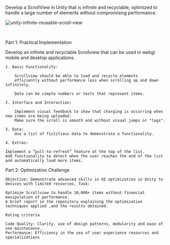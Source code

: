 Develop a ScrollView in Unity that is infinite and recyclable, optimized to handle a large number of elements 
without compromising performance. 

![unity-infinite-reusable-scroll-view](https://github.com/alfredo1995/infinite-scroll-view/assets/71193893/6d877a7f-02d5-4911-83a3-8685e4d142da)

<br>

Part 1: Practical Implementation

Develop an infinite and recyclable Scrollview that can be used in webgl mobile and desktop applications. 

    1. Basic Functionality:
    
        Scrollview should be able to load and recycle elements
        efficiently without performance loss when scrolling up and down infinitely.

        Data can be simple numbers or texts that represent items.

    2. Interface and Interaction:
    
        Implement visual feedback to show that charging is occurring when new items are being uploaded. 
        Make sure the scroll is smooth and without visual jumps or "lags".

    3. Data:
        Use a list of fictitious data to demonstrate a functionality.

    4. Extras:
        
    Implement a “pull-to-refresh” feature at the top of the list.
    Add functionality to detect when the user reaches the end of the list and automatically load more items.

Part 2: Optimization Challenge

    Objective: Demonstrate advanced skills in UI optimization in Unity to devices with limited resources. Task:

    Optimize Scrollview to handle 10,000+ items without financial manipulation of performance. 
    A brief report in the repository explaining the optimization techniques applied ,and the results obtained. 
    
    Rating criteria
    
    Code Quality: Clarity, use of design patterns, modularity and ease of use maintenance.
    Performance: Efficiency in the use of user experience resources and specializations
